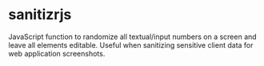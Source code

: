 sanitizrjs
==========

JavaScript function to randomize all textual/input numbers on a screen and leave all elements editable. Useful when sanitizing sensitive client data for web application screenshots.
